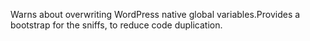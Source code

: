 Warns about overwriting WordPress native global variables.Provides a bootstrap for the sniffs, to reduce code duplication.